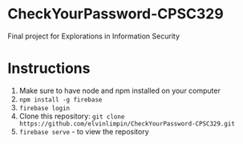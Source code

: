 # CheckYourPassword-CPSC329
Final project for Explorations in Information Security

# Instructions
1. Make sure to have node and npm installed on your computer
2. `npm install -g firebase`
3. `firebase login`
4. Clone this repository: `git clone https://github.com/elvinlimpin/CheckYourPassword-CPSC329.git`
4. `firebase serve` - to view the repository

